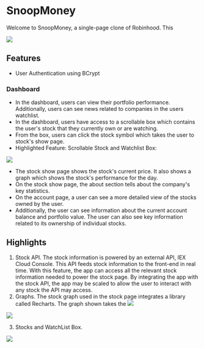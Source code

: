 # SnoopMoney

Welcome to SnoopMoney, a single-page clone of Robinhood. This 

![](https://user-images.githubusercontent.com/29221213/69450047-dc571d80-0d21-11ea-9b9f-e9e1e535d92b.png)

## Features
* User Authentication using BCrypt

### Dashboard
* In the dashboard, users can view their portfolio performance. Additionally, users can see news related to companies in the users watchlist. 
* In the dashboard, users have access to a scrollable box which contains the user's stock that they currently own or are watching. 
* From the box, users can click the stock symbol which takes the user to stock's show page.
* Highlighted Feature: Scrollable Stock and Watchlist Box: 

![](https://user-images.githubusercontent.com/29221213/69449270-263f0400-0d20-11ea-86d1-8f9340a67dbf.png)

* The stock show page shows the stock's current price. It also shows a graph which shows the stock's performance for the day. 
* On the stock show page, the about section tells about the company's key statistics. 
* On the account page, a user can see a more detailed view of the stocks owned by the user. 
* Additionally, the user can see information about the current account balance and portfolio value. The user can also see key information related to its ownership of individual stocks. 

## Highlights 
1. Stock API. The stock information is powered by an external API, IEX Cloud Console. This API feeds stock information to the front-end in real time. With this feature, the app can access all the relevant stock information needed to power the stock page. By integrating the app with the stock API, the app may be scaled to allow the user to interact with any stock the API may access.
2. Graphs. The stock graph used in the stock page integrates a library called Recharts. The graph shown takes the 
![](https://user-images.githubusercontent.com/29221213/69449274-29d28b00-0d20-11ea-9e70-9ff4edb3135f.png)

![](https://user-images.githubusercontent.com/29221213/69449277-2b03b800-0d20-11ea-997e-fbf334106ed6.png)

3. Stocks and WatchList Box.


![](https://user-images.githubusercontent.com/29221213/69449273-2808c780-0d20-11ea-88be-6c0b08498ecc.png)


